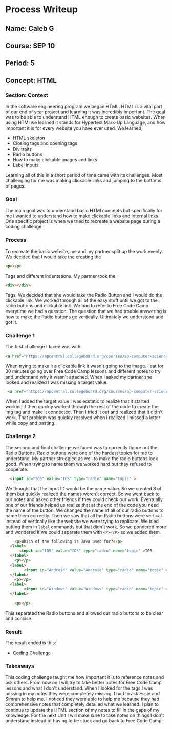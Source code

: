 # Process Writeup

## Name: Caleb G
## Course: SEP 10
## Period: 5
## Concept: HTML

### Section: Context
 In the software engineering program we began HTML. HTML is a vital part of our end of year project and learning it was incredibly important. The goal was to be able to understand HTML enough to create basic websites. When using HTMl we learned it stands for Hypertext Mark-Up Language, and how important it is for every website you have ever used. We learned,
* HTML skeleton
* Closing tags and opening tags
* Div traits
* Radio buttons
* How to make clickable images and links
* Label inputs

Learning all of this in a short period of time came with its challenges. Most challenging for me was making clickable links and jumping to the bottoms of pages.

### Goal
The main goal was to understand basic HTMl concepts but specifically for me I wanted to understand how to make clickable links and internal links. One specific project is when we tried to recreate a website page during a coding challenge.

### Process
To recreate the basic website, me and my partner split up the work evenly. We decided that I would take the creating the 
```HTML
<p></p>
```
Tags and different indentations. My partner took the
```HTMl
<div></div>
```
Tags. We decided that she would take the Radio Button and I would do the clickable link. We worked through all of the easy stuff until we got to the radio buttons and clickable link. We had to refer to Free Code Camp everytime we had a question. The question that we had trouble answering is how to make the Radio buttons go vertically. Ultimately we understood and got it.

### Challenge 1
The first challenge I faced was with
```HTML
<a href="https://apcentral.collegeboard.org/courses/ap-computer-science-a">
```
When trying to make it a clickable link it wasn't going to the image. I sat for 30 minutes going over Free Code Camp lessons and different notes to try and understand why it wasn't attached. When I asked my partner she looked and realized I was missing a target value.
```HTMl
 <a href="https://apcentral.collegeboard.org/courses/ap-computer-science-a" target="img">
```
When I added the target value I was ecstatic to realize that it started working. I then quickly worked through the rest of the code to create the img tag and make it connected. Then I tried it out and realized that it didn't work. That problem was quickly resolved when I realized I missed a letter while copy and pasting.

### Challenge 2
The second and final challenge we faced was to correctly figure out the Radio Buttons. Radio buttons were one of the hardest topics for me to understand. My partner struggled as well to make the radio buttons look good. When trying to name them we worked hard but they refused to cooperate.
```HTML
  <input id="IOS" value="IOS" type="radio" name="topic" >
```
We thought that the Input ID would be the name value. So we created 3 of them but quickly realized the names weren't correct. So we went back to our notes and asked other friends if they could check our work. Eventually one of our friends helped us realize that at the end of the code you need the name of the button. We changed the name of all of our radio buttons to name them correctly. Then we saw that all the Radio buttons were vertical instead of vertically like the website we were trying to replicate. We tried putting them in ```label``` commands but that didn't work. So we pondered more and wondered if we could separate them with ```<P></P>``` so we added them.
```HTML
    <p>Which of the following is Java used for?</p>
  <label> 
      <input id="IOS" value="IOS" type="radio" name="topic" >IOS
  </label>
    <p></p>
  <labeL>
        <input id="Android" value="Android" type="radio" name="topic" >Andriod
  </labeL>
    <p></p>
  <labeL>
        <input id="Windows" value="Windows" type="radio" name="topic" >Windows
  </labeL>
    
    <p></p>
```
This separated the Radio buttons and allowed our radio buttons to be clear and concise.
### Result
The result ended is this:
* [Coding Challenge](https://replit.com/@calebjgarcia08/SEP-Site-toughest#index.html)

### Takeaways
This coding challenge taught me how important it is to reference notes and ask others. From now on I will try to take better notes for Free Code Camp lessons and what I don't understand. When I looked for the tags I was missing in my notes they were completely missing. I had to ask Essie and Simran to help me. I noticed they were able to help me because they had comprehensive notes that completely detailed what we learned. I plan to continue to update the HTML section of my notes to fill in the gaps of my knowledge. For the next Unit I will make sure to take notes on things I don't understand instead of having to be stuck and go back to Free Code Camp. 